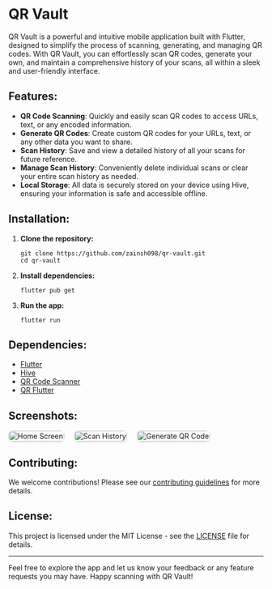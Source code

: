 # QR Vault

<p>QR Vault is a powerful and intuitive mobile application built with Flutter, designed to simplify the process of scanning, generating, and managing QR codes. With QR Vault, you can effortlessly scan QR codes, generate your own, and maintain a comprehensive history of your scans, all within a sleek and user-friendly interface.</p>

<h2>Features:</h2>
<ul>
  <li><strong>QR Code Scanning</strong>: Quickly and easily scan QR codes to access URLs, text, or any encoded information.</li>
  <li><strong>Generate QR Codes</strong>: Create custom QR codes for your URLs, text, or any other data you want to share.</li>
  <li><strong>Scan History</strong>: Save and view a detailed history of all your scans for future reference.</li>
  <li><strong>Manage Scan History</strong>: Conveniently delete individual scans or clear your entire scan history as needed.</li>
  <li><strong>Local Storage</strong>: All data is securely stored on your device using Hive, ensuring your information is safe and accessible offline.</li>
</ul>

<h2>Installation:</h2>
<ol>
  <li><strong>Clone the repository:</strong>
    <pre><code>git clone https://github.com/zainsh098/qr-vault.git
cd qr-vault</code></pre>
  </li>
  <li><strong>Install dependencies:</strong>
    <pre><code>flutter pub get</code></pre>
  </li>
  <li><strong>Run the app:</strong>
    <pre><code>flutter run</code></pre>
  </li>
</ol>

<h2>Dependencies:</h2>
<ul>
  <li><a href="https://flutter.dev/">Flutter</a></li>
  <li><a href="https://pub.dev/packages/hive">Hive</a></li>
  <li><a href="https://pub.dev/packages/qr_code_scanner">QR Code Scanner</a></li>
  <li><a href="https://pub.dev/packages/qr_flutter">QR Flutter</a></li>
</ul>
<h2>Screenshots:</h2>

<div class="screenshot-container">
  <div class="screenshot">
    <img src="https://github.com/zainsh098/Qr_Vault/assets/92949137/a1673323-f3e8-491d-91e6-d8e3b0086c79" alt="Home Screen" />
  </div>
  <div class="screenshot">
    <img src="https://github.com/zainsh098/Qr_Vault/assets/92949137/23087db9-3570-4408-9041-dd5870419d34" alt="Scan History" />
  </div>
  <div class="screenshot">
    <img src="https://github.com/zainsh098/Qr_Vault/assets/92949137/2f2ed7ff-8c51-4cf2-aa2b-296fa1a36820" alt="Generate QR Code" />
  </div>
</div>

<style>
  .screenshot-container {
    display: flex;
    flex-wrap: wrap;
    gap: 20px;
  }

  .screenshot {
    max-width: 150px;
  }

  .screenshot img {
    width: 100%;
    height: auto;
    border-radius: 8px;
    box-shadow: 0 2px 4px rgba(0, 0, 0, 0.1);
  }
</style>

<h2>Contributing:</h2>
<p>We welcome contributions! Please see our <a href="path/to/contributing.md">contributing guidelines</a> for more details.</p>

<h2>License:</h2>
<p>This project is licensed under the MIT License - see the <a href="Zain Shakoor ">LICENSE</a> file for details.</p>

<hr />
<p>Feel free to explore the app and let us know your feedback or any feature requests you may have. Happy scanning with QR Vault!</p>
